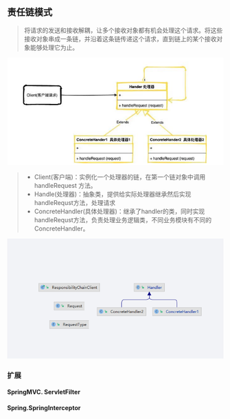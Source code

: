 ## 责任链模式

>将请求的发送和接收解耦，让多个接收对象都有机会处理这个请求。将这些接收对象串成一条链，并沿着这条链传递这个请求，直到链上的某个接收对象能够处理它为止。

![image-20220328120703553](resources/image-20220328120703553.png)

>- Client(客户端)：实例化一个处理器的链，在第一个链对象中调用handleRequest 方法。
>- Handle(处理器)：抽象类，提供给实际处理器继承然后实现handleRequst方法，处理请求
>- ConcreteHandler(具体处理器)：继承了handler的类，同时实现handleRequst方法，负责处理业务逻辑类，不同业务模块有不同的ConcreteHandler。

![image-20220328121352317](resources/image-20220328121352317.png)

### 扩展

#### SpringMVC. ServletFilter

#### Spring.SpringInterceptor